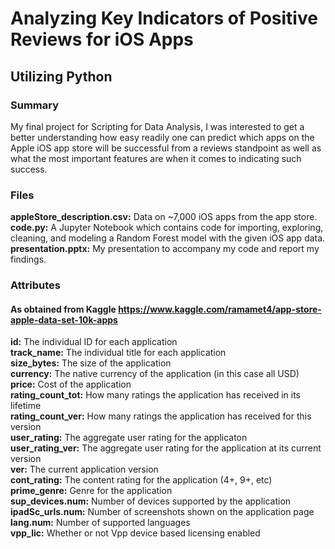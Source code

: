 # Analyzing Key Indicators of Positive Reviews for iOS Apps
## Utilizing Python

### Summary
My final project for Scripting for Data Analysis, I was interested to get a better understanding how easy readily one can predict which apps on the Apple iOS app store will be successful from a reviews standpoint as well as what the most important features are when it comes to indicating such success.

### Files
**appleStore_description.csv:** Data on ~7,000 iOS apps from the app store. <br/>
**code.py:** A Jupyter Notebook which contains code for importing, exploring, cleaning, and modeling a Random Forest model with the given iOS app data. <br/>
**presentation.pptx:** My presentation to accompany my code and report my findings. <br/>

### Attributes
#### As obtained from Kaggle https://www.kaggle.com/ramamet4/app-store-apple-data-set-10k-apps
**id:** The individual ID for each application <br/>
**track_name:** The individual title for each application </br>
**size_bytes:** The size of the application </br>
**currency:** The native currency of the application (in this case all USD) </br>
**price:** Cost of the application </br>
**rating_count_tot:** How many ratings the application has received in its lifetime </br>
**rating_count_ver:** How many ratings the application has received for this version </br>
**user_rating:** The aggregate user rating for the applicaton </br>
**user_rating_ver:** The aggregate user rating for the application at its current version </br>
**ver:** The current application version </br>
**cont_rating:** The content rating for the application (4+, 9+, etc) </br>
**prime_genre:** Genre for the application </br>
**sup_devices.num:** Number of devices supported by the application </br>
**ipadSc_urls.num:** Number of screenshots shown on the application page </br>
**lang.num:** Number of supported languages </br>
**vpp_lic:** Whether or not Vpp device based licensing enabled</br>

